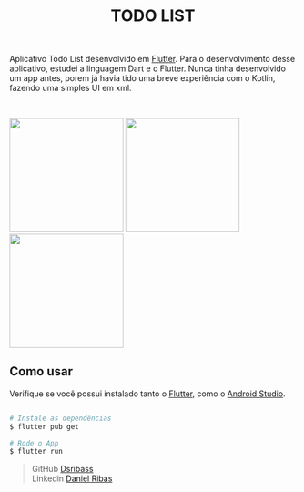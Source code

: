 <h1 align="center">TODO LIST </h1>

<br>

Aplicativo Todo List desenvolvido em [Flutter](https://flutter.dev/docs/get-started/install). Para o desenvolvimento desse aplicativo, estudei a linguagem Dart e o Flutter. Nunca tinha desenvolvido um app antes, porem já havia tido uma breve experiência com o Kotlin, fazendo uma simples UI em xml.

<br>

<p float="left">
  <img src="https://user-images.githubusercontent.com/68345989/122406643-6182d280-cf57-11eb-8817-260e5ca8eea5.png" width="200" />
  <img src="https://user-images.githubusercontent.com/68345989/122407342-f1c11780-cf57-11eb-9e75-f00436c458f8.png" width="200" />
  <img src="https://user-images.githubusercontent.com/68345989/122407411-fe457000-cf57-11eb-8c1a-52dda2ee8028.png" width="200" />
</p>

## Como usar

Verifique se você possui instalado tanto o [Flutter](https://flutter.dev/docs/get-started/install), como o [Android Studio](https://developer.android.com/studio).


```bash

# Instale as dependências
$ flutter pub get

# Rode o App
$ flutter run

```

> GitHub [Dsribass](https://github.com/Dsribass) <br>
> Linkedin [Daniel Ribas](https://www.linkedin.com/in/daniel-ribas-125062209/)



